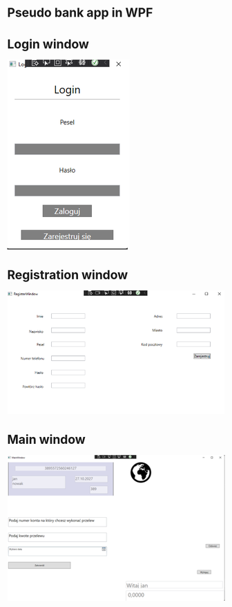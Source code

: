 # Pseudo bank app in WPF
# Login window
![alt text](https://github.com/JakubW99/bank-wpfapp/blob/master/bank1.png?raw=true)
# Registration window
![alt text](https://github.com/JakubW99/bank-wpfapp/blob/master/bank2.png?raw=true)
# Main window
![alt text](https://github.com/JakubW99/bank-wpfapp/blob/master/bank3.png?raw=true)
